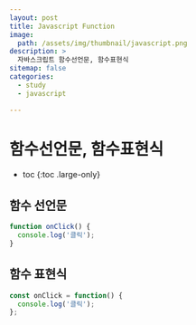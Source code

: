 ```yaml
---
layout: post
title: Javascript Function
image:
  path: /assets/img/thumbnail/javascript.png
description: >
  자바스크립트 함수선언문, 함수표현식
sitemap: false
categories:
  - study
  - javascript

---
```

# 함수선언문, 함수표현식

* toc
{:toc .large-only}

## 함수 선언문

```javascript
function onClick() {
  console.log('클릭');
}
```

## 함수 표현식
```javascript
const onClick = function() {
  console.log('클릭');
};
```
